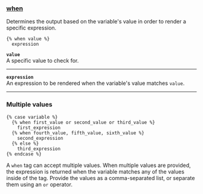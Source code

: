 ### [when](https://shopify.dev/docs/api/liquid/tags/case)

Determines the output based on the variable's value in order to render a specific expression.

```liquid
{% when value %}
  expression
```

**`value`**  
A specific value to check for.

---

**`expression`**  
An expression to be rendered when the variable's value matches `value`.

---

### Multiple values

```liquid
{% case variable %}
  {% when first_value or second_value or third_value %}
    first_expression
  {% when fourth_value, fifth_value, sixth_value %}
    second_expression
  {% else %}
    third_expression
{% endcase %}
```

A `when` tag can accept multiple values. When multiple values are provided, the expression is returned when the variable matches any of the values inside of the tag. Provide the values as a comma-separated list, or separate them using an `or` operator.
